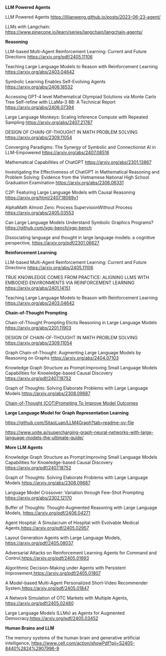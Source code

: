 **LLM Powered Agents**

LLM Powered Agents https://lilianweng.github.io/posts/2023-06-23-agent/

LLMs with Langchain:  https://www.pinecone.io/learn/series/langchain/langchain-agents/


**Reasoning**

LLM-based Multi-Agent Reinforcement Learning:
Current and Future Directions  https://arxiv.org/pdf/2405.11106

Teaching Large Language Models to Reason  with Reinforcement Learning https://arxiv.org/abs/2403.04642

Symbolic Learning Enables Self-Evolving Agents https://arxiv.org/abs/2406.18532

Accessing GPT-4 level Mathematical Olympiad Solutions via Monte Carlo Tree Self-refine with LLaMa-3 8B: A Technical Report https://arxiv.org/abs/2406.07394

Large Language Monkeys: Scaling Inference Compute  with Repeated Sampling  https://arxiv.org/abs/2407.21787

DESIGN OF CHAIN-OF-THOUGHT IN MATH PROBLEM SOLVING  https://arxiv.org/abs/2309.11054

Converging Paradigms: The Synergy of Symbolic and Connectionist AI in LLM-Empowered  https://arxiv.org/abs/2407.08516

Mathematical Capabilities of ChatGPT  https://arxiv.org/abs/2301.13867

Investigating the Effectiveness of ChatGPT in Mathematical Reasoning and Problem Solving: Evidence from the Vietnamese
National High School Graduation Examination https://arxiv.org/abs/2306.06331

C2P: Featuring Large Language Models with Causal Reasoning  https://arxiv.org/html/2407.18069v1

AlphaMath Almost Zero: Process SupervisionWithout Process  https://arxiv.org/abs/2405.03553

Can Large Language Models Understand Symbolic Graphics Programs?  https://github.com/sgp-bench/sgp-bench

Dissociating language and thought in large language models: a cognitive perspective, https://arxiv.org/pdf/2301.06627

**Reinforcement Learning**

LLM-based Multi-Agent Reinforcement Learning: Current and Future Directions  https://arxiv.org/abs/2405.11106

TRUE KNOWLEDGE COMES FROM PRACTICE:
ALIGNING LLMS WITH EMBODIED ENVIRONMENTS
VIA REINFORCEMENT LEARNING  https://arxiv.org/abs/2401.14151

Teaching Large Language Models to Reason  with Reinforcement Learning https://arxiv.org/abs/2403.04642

**Chain-of-Thought Prompting**

Chain-of-Thought Prompting Elicits Reasoning in Large Language Models  https://arxiv.org/abs/2201.11903

DESIGN OF CHAIN-OF-THOUGHT IN MATH PROBLEM  SOLVING  https://arxiv.org/abs/2309.11054

Graph Chain-of-Thought: Augmenting Large Language Models by
Reasoning on Graphs  https://arxiv.org/abs/2404.07103

Knowledge Graph Structure as Prompt:Improving Small Language Models Capabilities  for Knowledge-based Causal Discovery https://arxiv.org/pdf/2407.18752

Graph of Thoughts: Solving Elaborate Problems with Large Language Models  https://arxiv.org/abs/2308.09687

[Chain-of-Thought (COT)Prompting
To Improve Model Outcomes](https://medium.com/@thomasczerny/chain-of-thought-cot-prompting-9ee4967e927c#:~:text=Chain%20of%20Thought%20Prompting%20boosts,more%20accurate%20and%20reliable%20outcomes)

**Large Language Model for Graph Representation Learning**

https://github.com/SitaoLuan/LLM4Graph?tab=readme-ov-file

https://www.unite.ai/supercharging-graph-neural-networks-with-large-language-models-the-ultimate-guide/

**More LLM  Agents**

Knowledge Graph Structure as Prompt:Improving Small Language Models Capabilities  for Knowledge-based Causal Discovery https://arxiv.org/pdf/2407.18752

Graph of Thoughts: Solving Elaborate Problems with Large Language Models  https://arxiv.org/abs/2308.09687

Language Model Crossover: Variation through Few-Shot Prompting  https://arxiv.org/abs/2302.12170

Buffer of Thoughts: Thought-Augmented Reasoning  with Large Language Models, https://arxiv.org/pdf/2406.04271

Agent Hospital: A Simulacrum of Hospital with Evolvable Medical Agents,https://arxiv.org/pdf/2405.02957

Layout Generation Agents with Large Language Models, https://arxiv.org/pdf/2405.08037

Adversarial Attacks on Reinforcement Learning Agents for Command and Control,https://arxiv.org/pdf/2405.01693 

Algorithmic Decision-Making under Agents with Persistent Improvement,https://arxiv.org/pdf/2405.01807

A Model-based Multi-Agent Personalized Short-Video Recommender System,https://arxiv.org/pdf/2405.01847

A Network Simulation of OTC Markets with Multiple Agents, https://arxiv.org/pdf/2405.02480

Large Language Models (LLMs) as Agents for Augmented Democracy,https://arxiv.org/pdf/2405.03452

**Human Brains and LLM**

The memory systems of the human brain and generative artificial intelligence, https://www.cell.com/action/showPdf?pii=S2405-8440%2824%2907996-9
